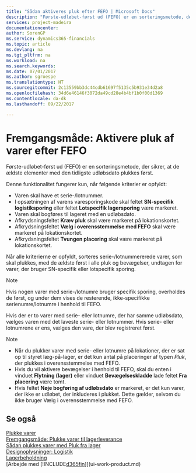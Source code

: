 ```yaml
---
title: "Sådan aktiveres pluk efter FEFO | Microsoft Docs"
description: "Første-udløbet-først ud (FEFO) er en sorteringsmetode, der sikrer, at de ældste elementer med den tidligste udløbsdato plukkes først."
services: project-madeira
documentationcenter: 
author: SorenGP
ms.service: dynamics365-financials
ms.topic: article
ms.devlang: na
ms.tgt_pltfrm: na
ms.workload: na
ms.search.keywords: 
ms.date: 07/01/2017
ms.author: sgroespe
ms.translationtype: HT
ms.sourcegitcommit: 2c13559bb3dc44cdb61697f5135c5b931e34d2a8
ms.openlocfilehash: 34d6e46146f3072da49cd28e4b4bf1b0f00d1369
ms.contentlocale: da-dk
ms.lasthandoff: 09/22/2017

---
```

# <a name="how-to-enable-picking-items-by-fefo"></a>Fremgangsmåde: Aktivere pluk af varer efter FEFO
Første-udløbet-først ud (FEFO) er en sorteringsmetode, der sikrer, at de ældste elementer med den tidligste udløbsdato plukkes først.  

 Denne funktionalitet fungerer kun, når følgende kriterier er opfyldt:  

-   Varen skal have et serie-/lotnummer.  
-   I opsætningen af varens varesporingskode skal feltet **SN-specifik logistiksporing** eller feltet **Lotspecifik lagersporing** være markeret.  
-   Varen skal bogføres til lageret med en udløbsdato.  
-   Afkrydsningsfeltet **Kræv pluk** skal være markeret på lokationskortet.  
-   Afkrydsningsfeltet **Vælg i overensstemmelse med FEFO** skal være markeret på lokationskortet.  
-   Afkrydsningsfeltet **Tvungen placering** skal være markeret på lokationskortet.  

 Når alle kriterierne er opfyldt, sorteres serie-/lotnummererede varer, som skal plukkes, med de ældste først i alle pluk og bevægelser, undtagen for varer, der bruger SN-specifik eller lotspecifik sporing.  

> [!NOTE]  
>  Hvis nogen varer med serie-/lotnumre bruger specifik sporing, overholdes de først, og under dem vises de resterende, ikke-specifikke serienumre/lotnumre i henhold til FEFO.  

 Hvis der er to varer med serie- eller lotnumre, der har samme udløbsdato, vælges varen med det laveste serie- eller lotnummer. Hvis serie- eller lotnumrene er ens, vælges den vare, der blev registreret først.  

> [!NOTE]  
>  -   Når du plukker varer med serie- eller lotnumre på lokationer, der er sat op til styret læg-på-lager, er det kun antal på placeringer af typen *Pluk*, der plukkes i overensstemmelse med FEFO.  
> -   Hvis du vil aktivere bevægelser i henhold til FEFO, skal du enten i vinduet **Flytning (lager)** eller vinduet **Bevægelseskladde** lade feltet **Fra placering** være tomt.  
> -   Hvis feltet **Nøje bogføring af udløbsdato** er markeret, er det kun varer, der ikke er udløbet, der inkluderes i plukket. Dette gælder, selvom du ikke bruger Vælg i overensstemmelse med FEFO.  

## <a name="see-also"></a>Se også  
[Plukke varer](warehouse-pick-items.md)   
[Fremgangsmåde: Plukke varer til lagerleverance](warehouse-how-to-pick-items-for-warehouse-shipment.md)   
[Sådan plukkes varer med Pluk fra lager](warehouse-how-to-pick-items-with-inventory-picks.md)   
[Designoplysninger: Logistik](design-details-warehouse-management.md)  
[Lagerbeholdning](inventory-manage-inventory.md)  
[Arbejde med [!INCLUDE[d365fin](includes/d365fin_md.md)]](ui-work-product.md)

